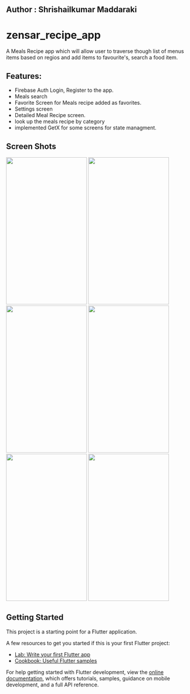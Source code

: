 ## Author : Shrishailkumar Maddaraki
# zensar_recipe_app

A Meals Recipe app which will allow user to traverse though list of menus items based on regios and add items to favourite's, search a food item.

## Features:
- Firebase Auth Login, Register to the app.
- Meals search
- Favorite Screen for Meals recipe added as favorites.
- Settings screen
- Detailed Meal Recipe screen.
- look up the meals recipe by category
- implemented GetX for some screens for state managment.

## Screen Shots

<img src="https://github.com/ZenMobility/Shrishail_Meal-Recipe/assets/110816698/86f35232-215d-461f-ab70-15f7815a3084" width="220" height="400">
<img src="https://github.com/ZenMobility/Shrishail_Meal-Recipe/assets/110816698/75ba915d-bfd1-4a76-afe1-d3773c61f238" width="220" height="400">
<img src="https://github.com/ZenMobility/Shrishail_Meal-Recipe/assets/110816698/9108a49f-9956-4ec5-9037-64da5417caf3" width="220" height="400">
<img src="https://github.com/ZenMobility/Shrishail_Meal-Recipe/assets/110816698/73781337-07b2-4702-a630-a77e3823cb05" width="220" height="400">
<img src="https://github.com/ZenMobility/Shrishail_Meal-Recipe/assets/110816698/165c795c-ee37-4408-b09b-8d02f3f7d24b" width="220" height="400">
<img src="https://github.com/ZenMobility/Shrishail_Meal-Recipe/assets/110816698/df60ad3f-25db-4def-ae05-03ce97aceae1" width="220" height="400">

## Getting Started

This project is a starting point for a Flutter application.

A few resources to get you started if this is your first Flutter project:

- [Lab: Write your first Flutter app](https://docs.flutter.dev/get-started/codelab)
- [Cookbook: Useful Flutter samples](https://docs.flutter.dev/cookbook)

For help getting started with Flutter development, view the
[online documentation](https://docs.flutter.dev/), which offers tutorials,
samples, guidance on mobile development, and a full API reference.
